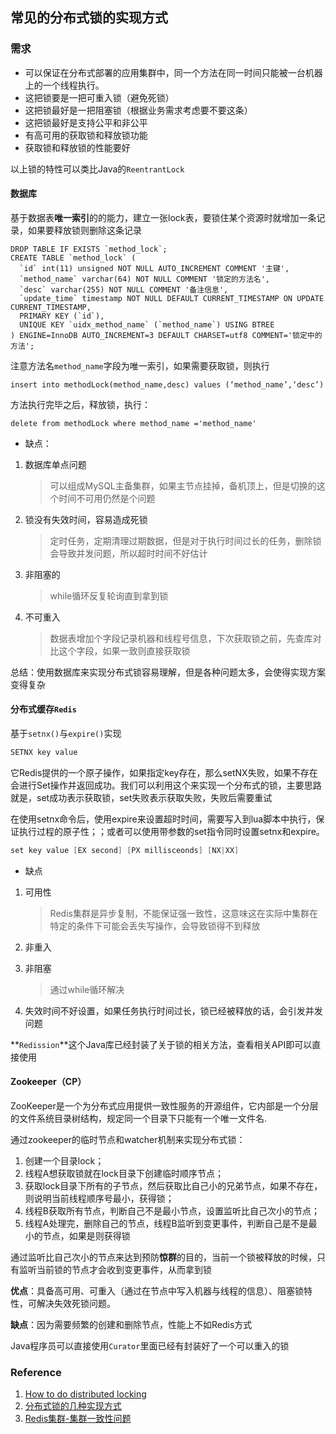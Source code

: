 ## 常见的分布式锁的实现方式 

### 需求 

* 可以保证在分布式部署的应用集群中，同一个方法在同一时间只能被一台机器上的一个线程执行。
* 这把锁要是一把可重入锁（避免死锁）
* 这把锁最好是一把阻塞锁（根据业务需求考虑要不要这条）
* 这把锁最好是支持公平和非公平
* 有高可用的获取锁和释放锁功能
* 获取锁和释放锁的性能要好

以上锁的特性可以类比Java的`ReentrantLock`

#### 数据库 

基于数据表**唯一索引**的的能力，建立一张lock表，要锁住某个资源时就增加一条记录，如果要释放锁则删除这条记录

```mysql
DROP TABLE IF EXISTS `method_lock`;
CREATE TABLE `method_lock` (
  `id` int(11) unsigned NOT NULL AUTO_INCREMENT COMMENT '主键',
  `method_name` varchar(64) NOT NULL COMMENT '锁定的方法名',
  `desc` varchar(255) NOT NULL COMMENT '备注信息',
  `update_time` timestamp NOT NULL DEFAULT CURRENT_TIMESTAMP ON UPDATE CURRENT_TIMESTAMP,
  PRIMARY KEY (`id`),
  UNIQUE KEY `uidx_method_name` (`method_name`) USING BTREE
) ENGINE=InnoDB AUTO_INCREMENT=3 DEFAULT CHARSET=utf8 COMMENT='锁定中的方法';
```

注意方法名`method_name`字段为唯一索引，如果需要获取锁，则执行 

```mysql
insert into methodLock(method_name,desc) values (‘method_name’,‘desc’)
```

方法执行完毕之后，释放锁，执行：

```mysql
delete from methodLock where method_name ='method_name'
```



* 缺点：

1. 数据库单点问题

   > 可以组成MySQL主备集群，如果主节点挂掉，备机顶上，但是切换的这个时间不可用仍然是个问题

2. 锁没有失效时间，容易造成死锁

   > 定时任务，定期清理过期数据，但是对于执行时间过长的任务，删除锁会导致并发问题，所以超时时间不好估计

3. 非阻塞的

   > while循环反复轮询直到拿到锁

4. 不可重入

   > 数据表增加个字段记录机器和线程号信息，下次获取锁之前，先查库对比这个字段，如果一致则直接获取锁

总结：使用数据库来实现分布式锁容易理解，但是各种问题太多，会使得实现方案变得复杂



#### 分布式缓存`Redis` 

基于`setnx()`与`expire()`实现 

```java
SETNX key value
```

它Redis提供的一个原子操作，如果指定key存在，那么setNX失败，如果不存在会进行Set操作并返回成功。我们可以利用这个来实现一个分布式的锁，主要思路就是，set成功表示获取锁，set失败表示获取失败，失败后需要重试

在使用setnx命令后，使用expire来设置超时时间，需要写入到lua脚本中执行，保证执行过程的原子性；；或者可以使用带参数的set指令同时设置setnx和expire。

```java
set key value [EX second] [PX millisceonds] [NX|XX]
```



* 缺点 

1. 可用性

   > Redis集群是异步复制，不能保证强一致性，这意味这在实际中集群在特定的条件下可能会丢失写操作，会导致锁得不到释放

2. 非重入 

3. 非阻塞

   > 通过while循环解决

4. 失效时间不好设置，如果任务执行时间过长，锁已经被释放的话，会引发并发问题

   

**`Redission`**这个Java库已经封装了关于锁的相关方法，查看相关API即可以直接使用



#### Zookeeper（CP） 

ZooKeeper是一个为分布式应用提供一致性服务的开源组件，它内部是一个分层的文件系统目录树结构，规定同一个目录下只能有一个唯一文件名.

通过zookeeper的临时节点和watcher机制来实现分布式锁：

1. 创建一个目录lock； 
2. 线程A想获取锁就在lock目录下创建临时顺序节点； 
3. 获取lock目录下所有的子节点，然后获取比自己小的兄弟节点，如果不存在，则说明当前线程顺序号最小，获得锁； 
4. 线程B获取所有节点，判断自己不是最小节点，设置监听比自己次小的节点； 
5. 线程A处理完，删除自己的节点，线程B监听到变更事件，判断自己是不是最小的节点，如果是则获得锁  



通过监听比自己次小的节点来达到预防**惊群**的目的，当前一个锁被释放的时候，只有监听当前锁的节点才会收到变更事件，从而拿到锁   



**优点**：具备高可用、可重入（通过在节点中写入机器与线程的信息）、阻塞锁特性，可解决失效死锁问题。   

**缺点**：因为需要频繁的创建和删除节点，性能上不如Redis方式   



Java程序员可以直接使用`Curator`里面已经有封装好了一个可以重入的锁

### Reference

1. [How to do distributed locking](https://martin.kleppmann.com/2016/02/08/how-to-do-distributed-locking.html)
2. [分布式锁的几种实现方式](https://www.hollischuang.com/archives/1716)
3. [Redis集群-集群一致性问题](https://whetherlove.github.io/2018/10/09/Redis%E9%9B%86%E7%BE%A4-%E9%9B%86%E7%BE%A4%E4%B8%80%E8%87%B4%E6%80%A7%E9%97%AE%E9%A2%98/)

